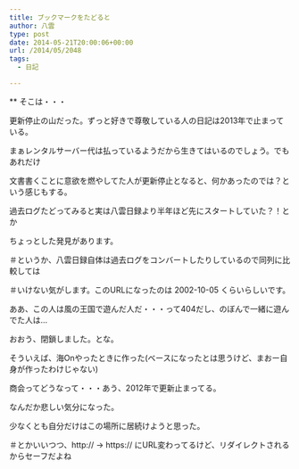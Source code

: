 ```yaml
---
title: ブックマークをたどると
author: 八雲
type: post
date: 2014-05-21T20:00:06+00:00
url: /2014/05/2048
tags:
  - 日記

---
```

** そこは・・・
  
更新停止の山だった。ずっと好きで尊敬している人の日記は2013年で止まっている。
  
まぁレンタルサーバー代は払っているようだから生きてはいるのでしょう。でもあれだけ
  
文書書くことに意欲を燃やしてた人が更新停止となると、何かあったのでは？という感じもする。
  
過去ログたどってみると実は八雲日録より半年ほど先にスタートしていた？！とか
  
ちょっとした発見があります。
  
＃というか、八雲日録自体は過去ログをコンバートしたりしているので同列に比較しては
  
＃いけない気がします。このURLになったのは 2002-10-05 くらいらしいです。

ああ、この人は風の王国で遊んだ人だ・・・って404だし、のぼんで一緒に遊んでた人は…
  
おおう、閉鎖しました。とな。

そういえば、海Onやったときに作った(ベースになったとは思うけど、まおー自身が作ったわけじゃない)
  
商会ってどうなって・・・あう、2012年で更新止まってる。

なんだか悲しい気分になった。
  
少なくとも自分だけはこの場所に居続けようと思った。
  
＃とかいいつつ、http:// -> https:// にURL変わってるけど、リダイレクトされるからセーフだよね
